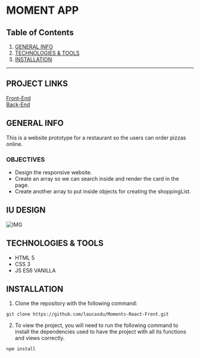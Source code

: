 MOMENT APP
============

## Table of Contents
1. [GENERAL INFO](#GENERAL-INFO)
2. [TECHNOLOGIES & TOOLS](#TECHNOLOGIES-TOOLS)
3. [INSTALLATION](#INSTALLATION_)

***

## PROJECT LINKS

[Front-End](https://github.com/laucasdu/Moments-React-Front.git)</br>
[Back-End](https://github.com/laucasdu/Moments-Java-Back.git)

## GENERAL INFO

This is a website prototype for a restaurant so the users can order pizzas online.

### OBJECTIVES

- Design the responsive website. 
- Create an array so we can search inside and render the card in the page.
- Create another array to put inside objects for creating the shoppingList.


## IU DESIGN

![IMG](https://user-images.githubusercontent.com/102957525/186543847-89099157-3c26-447b-acd2-7d90602fc5f6.png)


## TECHNOLOGIES & TOOLS
- HTML 5
- CSS 3
- JS ES6 VANILLA


## INSTALLATION

1. Clone the repository with the following command:  
```
git clone https://github.com/laucasdu/Moments-React-Front.git
```

2. To view the project, you will need to run the following command to install the dependencies used to have the project with all its functions and views correctly.

```
npm install
```


